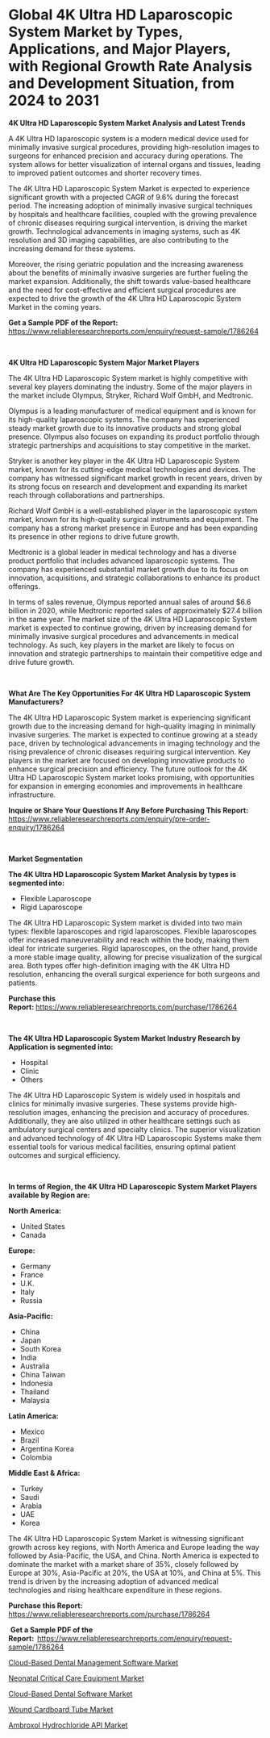 <p><h1>Global 4K Ultra HD Laparoscopic System Market by Types, Applications, and Major Players, with Regional Growth Rate Analysis and Development Situation, from 2024 to 2031</h1></p><p><strong>4K Ultra HD Laparoscopic System Market Analysis and Latest Trends</strong></p>
<p><p>A 4K Ultra HD laparoscopic system is a modern medical device used for minimally invasive surgical procedures, providing high-resolution images to surgeons for enhanced precision and accuracy during operations. The system allows for better visualization of internal organs and tissues, leading to improved patient outcomes and shorter recovery times.</p><p>The 4K Ultra HD Laparoscopic System Market is expected to experience significant growth with a projected CAGR of 9.6% during the forecast period. The increasing adoption of minimally invasive surgical techniques by hospitals and healthcare facilities, coupled with the growing prevalence of chronic diseases requiring surgical intervention, is driving the market growth. Technological advancements in imaging systems, such as 4K resolution and 3D imaging capabilities, are also contributing to the increasing demand for these systems.</p><p>Moreover, the rising geriatric population and the increasing awareness about the benefits of minimally invasive surgeries are further fueling the market expansion. Additionally, the shift towards value-based healthcare and the need for cost-effective and efficient surgical procedures are expected to drive the growth of the 4K Ultra HD Laparoscopic System Market in the coming years.</p></p>
<p><strong>Get a Sample PDF of the Report:&nbsp;</strong> <a href="https://www.reliableresearchreports.com/enquiry/request-sample/1786264">https://www.reliableresearchreports.com/enquiry/request-sample/1786264</a></p>
<p>&nbsp;</p>
<p><strong>4K Ultra HD Laparoscopic System Major Market Players</strong></p>
<p><p>The 4K Ultra HD Laparoscopic System market is highly competitive with several key players dominating the industry. Some of the major players in the market include Olympus, Stryker, Richard Wolf GmbH, and Medtronic.</p><p>Olympus is a leading manufacturer of medical equipment and is known for its high-quality laparoscopic systems. The company has experienced steady market growth due to its innovative products and strong global presence. Olympus also focuses on expanding its product portfolio through strategic partnerships and acquisitions to stay competitive in the market.</p><p>Stryker is another key player in the 4K Ultra HD Laparoscopic System market, known for its cutting-edge medical technologies and devices. The company has witnessed significant market growth in recent years, driven by its strong focus on research and development and expanding its market reach through collaborations and partnerships.</p><p>Richard Wolf GmbH is a well-established player in the laparoscopic system market, known for its high-quality surgical instruments and equipment. The company has a strong market presence in Europe and has been expanding its presence in other regions to drive future growth.</p><p>Medtronic is a global leader in medical technology and has a diverse product portfolio that includes advanced laparoscopic systems. The company has experienced substantial market growth due to its focus on innovation, acquisitions, and strategic collaborations to enhance its product offerings.</p><p>In terms of sales revenue, Olympus reported annual sales of around $6.6 billion in 2020, while Medtronic reported sales of approximately $27.4 billion in the same year. The market size of the 4K Ultra HD Laparoscopic System market is expected to continue growing, driven by increasing demand for minimally invasive surgical procedures and advancements in medical technology. As such, key players in the market are likely to focus on innovation and strategic partnerships to maintain their competitive edge and drive future growth.</p></p>
<p>&nbsp;</p>
<p><strong>What Are The Key Opportunities For 4K Ultra HD Laparoscopic System Manufacturers?</strong></p>
<p><p>The 4K Ultra HD Laparoscopic System market is experiencing significant growth due to the increasing demand for high-quality imaging in minimally invasive surgeries. The market is expected to continue growing at a steady pace, driven by technological advancements in imaging technology and the rising prevalence of chronic diseases requiring surgical intervention. Key players in the market are focused on developing innovative products to enhance surgical precision and efficiency. The future outlook for the 4K Ultra HD Laparoscopic System market looks promising, with opportunities for expansion in emerging economies and improvements in healthcare infrastructure.</p></p>
<p><strong>Inquire or Share Your Questions If Any Before Purchasing This Report:</strong> <a href="https://www.reliableresearchreports.com/enquiry/pre-order-enquiry/1786264">https://www.reliableresearchreports.com/enquiry/pre-order-enquiry/1786264</a></p>
<p>&nbsp;</p>
<p><strong>Market Segmentation</strong></p>
<p><strong>The 4K Ultra HD Laparoscopic System Market Analysis by types is segmented into:</strong></p>
<p><ul><li>Flexible Laparoscope</li><li>Rigid Laparoscope</li></ul></p>
<p><p>The 4K Ultra HD Laparoscopic System market is divided into two main types: flexible laparoscopes and rigid laparoscopes. Flexible laparoscopes offer increased maneuverability and reach within the body, making them ideal for intricate surgeries. Rigid laparoscopes, on the other hand, provide a more stable image quality, allowing for precise visualization of the surgical area. Both types offer high-definition imaging with the 4K Ultra HD resolution, enhancing the overall surgical experience for both surgeons and patients.</p></p>
<p><strong>Purchase this Report:&nbsp;</strong><a href="https://www.reliableresearchreports.com/purchase/1786264">https://www.reliableresearchreports.com/purchase/1786264</a></p>
<p>&nbsp;</p>
<p><strong>The 4K Ultra HD Laparoscopic System Market Industry Research by Application is segmented into:</strong></p>
<p><ul><li>Hospital</li><li>Clinic</li><li>Others</li></ul></p>
<p><p>The 4K Ultra HD Laparoscopic System is widely used in hospitals and clinics for minimally invasive surgeries. These systems provide high-resolution images, enhancing the precision and accuracy of procedures. Additionally, they are also utilized in other healthcare settings such as ambulatory surgical centers and specialty clinics. The superior visualization and advanced technology of 4K Ultra HD Laparoscopic Systems make them essential tools for various medical facilities, ensuring optimal patient outcomes and surgical efficiency.</p></p>
<p>&nbsp;</p>
<p><strong>In terms of Region, the 4K Ultra HD Laparoscopic System Market Players available by Region are:</strong></p>
<p>
    <p> <strong> North America: </strong>
        <ul>
            <li>United States</li>
            <li>Canada</li>
        </ul>
        </p> 
    <p> <strong> Europe: </strong>
        <ul>
            <li>Germany</li>
            <li>France</li>
            <li>U.K.</li>
            <li>Italy</li>
            <li>Russia</li>
        </ul>
        </p> 
    <p> <strong> Asia-Pacific: </strong>
        <ul>
            <li>China</li>
            <li>Japan</li>
            <li>South Korea</li>
            <li>India</li>
            <li>Australia</li>
            <li>China Taiwan</li>
            <li>Indonesia</li>
            <li>Thailand</li>
            <li>Malaysia</li>
        </ul>
        </p> 
    <p> <strong> Latin America: </strong>
        <ul>
            <li>Mexico</li>
            <li>Brazil</li>
            <li>Argentina Korea</li>
            <li>Colombia</li>
        </ul>
        </p> 
    <p> <strong> Middle East & Africa: </strong>
        <ul>
            <li>Turkey</li>
            <li>Saudi</li>
            <li>Arabia</li>
            <li>UAE</li>
            <li>Korea</li>
        </ul>
    </p>
    </p>
<p><p>The 4K Ultra HD Laparoscopic System Market is witnessing significant growth across key regions, with North America and Europe leading the way followed by Asia-Pacific, the USA, and China. North America is expected to dominate the market with a market share of 35%, closely followed by Europe at 30%, Asia-Pacific at 20%, the USA at 10%, and China at 5%. This trend is driven by the increasing adoption of advanced medical technologies and rising healthcare expenditure in these regions.</p></p>
<p><strong>Purchase this Report: </strong><a href="https://www.reliableresearchreports.com/purchase/1786264">https://www.reliableresearchreports.com/purchase/1786264</a></p>
<p>&nbsp;<strong>Get a Sample PDF of the Report:&nbsp;&nbsp;</strong><a href="https://www.reliableresearchreports.com/enquiry/request-sample/1786264">https://www.reliableresearchreports.com/enquiry/request-sample/1786264</a></p>
<p><strong></strong></p>
<p><p><a href="https://github.com/bentleemidoriestelle7o/Market-Research-Report-List-1/blob/main/cloud-based-dental-management-software-market.md">Cloud-Based Dental Management Software Market</a></p><p><a href="https://github.com/Paul14Anderson63/Market-Research-Report-List-2/blob/main/neonatal-critical-care-equipment-market.md">Neonatal Critical Care Equipment Market</a></p><p><a href="https://github.com/guneycigdem35/Market-Research-Report-List-2/blob/main/cloud-based-dental-software-market.md">Cloud-Based Dental Software Market</a></p><p><a href="https://github.com/biheemgalvinlouises6hokrh3h/Market-Research-Report-List-1/blob/main/wound-cardboard-tube-market.md">Wound Cardboard Tube Market</a></p><p><a href="https://github.com/mabutironaldo/Market-Research-Report-List-3/blob/main/ambroxol-hydrochloride-api-market.md">Ambroxol Hydrochloride API Market</a></p></p>